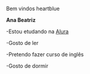 Bem vindos heartblue

**Ana Beatriz**

-Estou etudando na [Alura](https://www.alura.com.br/)

-Gosto de ler 

-Pretendo fazer curso de inglês

-Gosto de dormir 
         
